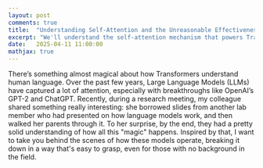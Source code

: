 ```yaml
---
layout: post
comments: true
title:  "Understanding Self-Attention and the Unreasonable Effectiveness of a Transformer"
excerpt: "We'll understand the self-attention mechanism that powers Transformer neural networks and go through an example by hand to understand these concepts. You can follow along!"
date:   2025-04-11 11:00:00
mathjax: true
---
```


There’s something almost magical about how Transformers understand human language. Over the past few years, Large Language Models (LLMs) have captured a lot of attention, especially with breakthroughs like OpenAI’s GPT-2 and ChatGPT. Recently, during a research meeting, my colleague shared something really interesting: she borrowed slides from another lab member who had presented on how language models work, and then walked her parents through it. To her surprise, by the end, they had a pretty solid understanding of how all this "magic" happens. Inspired by that, I want to take you behind the scenes of how these models operate, breaking it down in a way that's easy to grasp, even for those with no background in the field.